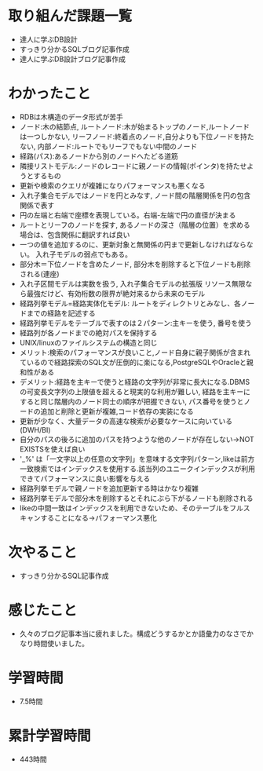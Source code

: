 # 取り組んだ課題一覧
- 達人に学ぶDB設計
- すっきり分かるSQLブログ記事作成
- 達人に学ぶDB設計ブログ記事作成

# わかったこと
- RDBは木構造のデータ形式が苦手
- ノード:木の結節点, ルートノード:木が始まるトップのノード,ルートノードは一つしかない, リーフノード:終着点のノード,自分よりも下位ノードを持たない, 内部ノード:ルートでもリーフでもない中間のノード
- 経路(パス):あるノードから別のノードへたどる道筋
- 隣接リストモデル:ノードのレコードに親ノードの情報(ポインタ)を持たせようとするもの
- 更新や検索のクエリが複雑になりパフォーマンスも悪くなる
- 入れ子集合モデルではノードを円とみなす, ノード間の階層関係を円の包含関係で表す
- 円の左端と右端で座標を表現している。右端-左端で円の直径が決まる
- ルートとリーフのノードを探す, あるノードの深さ（階層の位置）を求める場合は、包含関係に翻訳すれば良い
- 一つの値を追加するのに、更新対象と無関係の円まで更新しなければならない。 入れ子モデルの弱点でもある。
- 部分木＝下位ノードを含めたノード,  部分木を削除すると下位ノードも削除される(連座)
- 入れ子区間モデルは実数を扱う, 入れ子集合モデルの拡張版 リソース無限なら最強だけど、有効桁数の限界が絶対来るから未来のモデル
- 経路列挙モデル=経路実体化モデル: ルートをディレクトリとみなし、各ノードまでの経路を記述する
- 経路列挙モデルをテーブルで表すのは２パターン:主キーを使う, 番号を使う
- 経路列が各ノードまでの絶対パスを保持する
- UNIX/linuxのファイルシステムの構造と同じ
- メリット:検索のパフォーマンスが良いこと,ノード自身に親子関係が含まれているので経路探索のSQL文が圧倒的に楽になる,PostgreSQLやOracleと親和性がある
- デメリット:経路を主キーで使うと経路の文字列が非常に長大になる.DBMSの可変長文字列の上限値を超えると現実的な利用が難しい, 経路を主キーにすると同じ階層内のノード同士の順序が把握できない, パス番号を使うとノードの追加と削除と更新が複雑,コード依存の実装になる
- 更新が少なく、大量データの高速な検索が必要なケースに向いている(DWH/BI)
- 自分のパスの後ろに追加のパスを持つような他のノードが存在しない→NOT EXISTSを使えば良い
- '_%' は「一文字以上の任意の文字列」を意味する文字列パターン,likeは前方一致検索ではインデックスを使用する.該当列のユニークインデックスが利用できてパフォーマンスに良い影響を与える
- 経路列挙モデルで親ノードを追加更新する時はかなり複雑
- 経路列挙モデルで部分木を削除するとそれにぶら下がるノードも削除される
- likeの中間一致はインデックスを利用できないため、そのテーブルをフルスキャンすることになる→パフォーマンス悪化


# 次やること
- すっきり分かるSQL記事作成

# 感じたこと
- 久々のブログ記事本当に疲れました。構成どうするかとか語彙力のなさでかなり時間使いました。

# 学習時間
- 7.5時間

# 累計学習時間
- 443時間
